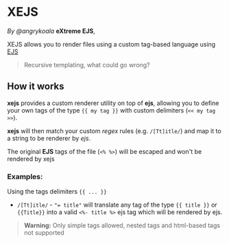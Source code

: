 XEJS
====
_By @angrykoala_
**eXtreme EJS**, 

XEJS allows you to render files using a custom tag-based language using [EJS](https://github.com/mde/ejs)

> Recursive templating, what could go wrong?

## How it works
**xejs** provides a custom renderer utility on top of **ejs**, allowing you to define your own tags of the type `{{ my tag }}` with custom delimiters (`<< my tag >>`).

**xejs** will then match your custom _regex_ rules (e.g. `/[Tt]itle/`) and map it to a string to be renderer by _ejs_.

The original **EJS** tags of the file (`<% %>`) will be escaped and won't be rendered by xejs

### Examples:
Using the tags delimiters `{{ ... }}`

* `/[Tt]itle/` - `"= title"` will translate any tag of the type `{{ title }}` or `{{Title}}` into a valid `<%- title %>` ejs tag which will be rendered by ejs.



>**Warning:** Only simple tags allowed, nested tags and html-based tags not supported
